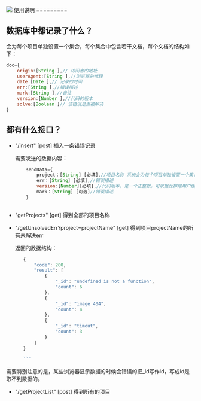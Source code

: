 <img src="src/zach.gif">
使用说明
=========

## 数据库中都记录了什么？

会为每个项目单独设置一个集合，每个集合中包含若干文档，每个文档的结构如下：
```javascript
doc={
    origin:[String ],// 访问者的地址
    userAgent:[String ],//浏览器的代理
    date:[Date ],// 记录的时间
    err:[String ],//错误描述
    mark:[String ],//备注
    version:[Number ],//代码的版本
    solve:[Boolean ]// 该错误是否被解决
}

```


## 都有什么接口？

+ "/insert" [post] 插入一条错误记录

    需要发送的数据内容：
    ```javascript
        sendData={
            project：[String] [必填],//项目名称 系统会为每个项目单独设置一个集合
            err：[String] [必填],//错误描述
            version:[Number][必填],//代码版本，是一个正整数，可以据此排除用户缓存等问题
            mark：[String] [可选]//错误描述
        }
        
    ```
+ "getProjects" [get] 得到全部的项目名称

+ "/getUnsolvedErr?project=projectName" [get] 得到项目projectName的所有未解决err

    返回的数据结构：
    
     ```javascript
        {
            "code": 200,
            "result": [
                {
                    "_id": "undefined is not a function",
                    "count": 6
                },
                {
                    "_id": "image 404",
                    "count": 4
                },
                {
                    "_id": "timout",
                    "count": 3
                }
            ]
        }
            
        ```
  
需要特别注意的是，某些浏览器显示数据的时候会错误的把_id写作id，写成id是取不到数据的。

+ "/getProjectList" [post] 得到所有的项目

